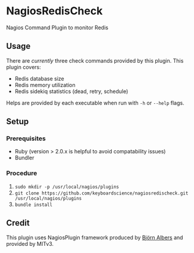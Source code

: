 # NagiosRedisCheck
Nagios Command Plugin to monitor Redis

## Usage
There are *currently* three check commands provided by this plugin. This plugin covers:
* Redis database size
* Redis memory utilization
* Redis sidekiq statistics (dead, retry, schedule)

Helps are provided by each executable when run with `-h` or `--help` flags.

## Setup

### Prerequisites
* Ruby (version > 2.0.x is helpful to avoid compatability issues)
* Bundler

### Procedure
1. `sudo mkdir -p /usr/local/nagios/plugins`
1. `git clone https://github.com/keyboardscience/nagiosredischeck.git /usr/local/nagios/plugins`
1. `bundle install`

## Credit
This plugin uses NagiosPlugin framework produced by [Björn Albers](https://github.com/bjoernalbers/nagiosplugin) and provided by MITv3.
